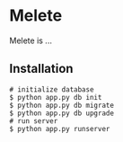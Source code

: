 # Melete

Melete is ...

## Installation

```
# initialize database
$ python app.py db init
$ python app.py db migrate
$ python app.py db upgrade
# run server
$ python app.py runserver
```

